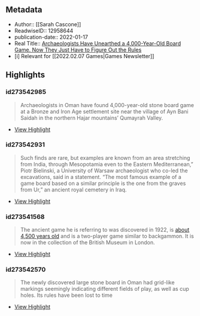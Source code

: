 
## Metadata

- Author:: [[Sarah Cascone]]
- ReadwiseID:: 12958644
- publication-date:: 2022-01-17
- Real Title:: [Archaeologists Have Unearthed a 4,000-Year-Old Board Game. Now They Just Have to Figure Out the Rules](https://news.artnet.com/art-world/archaeologists-discover-4000-year-old-board-game-2060571)
- [i] Relevant for [[2022.02.07 Games|Games Newsletter]]

## Highlights

### id273542985

> Archaeologists in Oman have found 4,000-year-old stone board game at a Bronze and Iron Age settlement site near the village of Ayn Bani Saidah in the northern Hajar mountains’ Qumayrah Valley.

 * [View Highlight](https://read.readwise.io/read/01fstj38jt5fvn47q4x8110arj)

### id273542931

> Such finds are rare, but examples are known from an area stretching from India, through Mesopotamia even to the Eastern Mediterranean,” Piotr Bielinski, a University of Warsaw archaeologist who co-led the excavations, said in a statement. “The most famous example of a game board based on a similar principle is the one from the graves from Ur,” an ancient royal cemetery in Iraq.

 * [View Highlight](https://read.readwise.io/read/01fstj360pb1t6whtfbeyy78xp)

### id273541568

> The ancient game he is referring to was discovered in 1922, is [about 4,500 years old](https://www.britishmuseum.org/collection/object/W_1928-1009-379-h) and is a two-player game similar to backgammon. It is now in the collection of the British Museum in London.

 * [View Highlight](https://read.readwise.io/read/01fstj1p5sbkcgaq5x7xv08d40)

### id273542570

> The newly discovered large stone board in Oman had grid-like markings seemingly indicating different fields of play, as well as cup holes. Its rules have been lost to time

 * [View Highlight](https://read.readwise.io/read/01fstj2yr5s8paavkjqsmadbm2)
